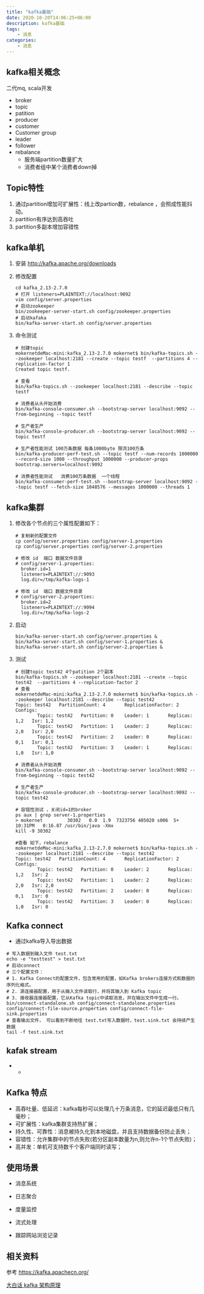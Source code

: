 ```yaml
---
title: "kafka基础"
date: 2020-10-20T14:06:25+06:00
description: kafka基础
tags:
    - 消息
categories:
    - 消息
---
```




## kafka相关概念

二代mq, scala开发

- broker
- topic
- patition
- producer
- customer
- Customer group
- leader 
- follower
- rebalance
  - 服务端partition数量扩大
  - 消费者组中某个消费者down掉



## Topic特性

1. 通过partition增加可扩展性：线上改partion数，rebalance ，会照成性能抖动。
2. partition有序达到高吞吐
3. partition多副本增加容错性



## kafka单机

1. 安装 http://kafka.apache.org/downloads

2. 修改配置

   ```shell
   cd kafka_2.13-2.7.0
   # 打开 listeners=PLAINTEXT://localhost:9092
   vim config/server.properties
   # 启动zookeeper
   bin/zookeeper-server-start.sh config/zookeeper.properties 
   # 启动kafaka
   bin/kafka-server-start.sh config/server.properties
   ```



3. 命令测试

   ```shell
   # 创建topic
   mokernetdeMac-mini:kafka_2.13-2.7.0 mokernet$ bin/kafka-topics.sh --zookeeper localhost:2181 --create --topic testf  --partitions 4 --replication-factor 1
   Created topic testf.
   
   # 查看
   bin/kafka-topics.sh --zookeeper localhost:2181 --describe --topic testf
   
   # 消费者从头开始消费
   bin/kafka-console-consumer.sh --bootstrap-server localhost:9092 --from-beginning --topic testf
   
   # 生产者生产
   bin/kafka-console-producer.sh --bootstrap-server localhost:9092 --topic testf
   
   # 生产者性能测试 100万条数据 每条1000byte 限流100万条
   bin/kafka-producer-perf-test.sh --topic testf --num-records 1000000 --record-size 1000 --throughput 1000000 --producer-props bootstrap.servers=localhost:9092
   
   # 消费者性能测试   消费100万条数据  一个线程
   bin/kafka-consumer-perf-test.sh --bootstrap-server localhost:9092 --topic testf --fetch-size 1048576 --messages 1000000 --threads 1
   ```



## kafka集群

1. 修改各个节点的三个属性配置如下：

   ```shell
   # 复制新的配置文件
   cp config/server.properties config/server-1.properties
   cp config/server.properties config/server-2.properties
   ```

   ```properties
   # 修改 id  端口 数据文件目录
   # config/server-1.properties:
     broker.id=1
     listeners=PLAINTEXT://:9093
     log.dir=/tmp/kafka-logs-1
   ```

   ```properties
   # 修改 id  端口 数据文件目录
   # config/server-2.properties:
     broker.id=2
     listeners=PLAINTEXT://:9094
     log.dir=/tmp/kafka-logs-2
   ```

2. 启动

   ```
   bin/kafka-server-start.sh config/server.properties &
   bin/kafka-server-start.sh config/server-1.properties &
   bin/kafka-server-start.sh config/server-2.properties &
   ```

3. 测试

   ```shell
   # 创建topic test42 4个patition 2个副本
   bin/kafka-topics.sh --zookeeper localhost:2181 --create --topic test42  --partitions 4 --replication-factor 2
   # 查看
   mokernetdeMac-mini:kafka_2.13-2.7.0 mokernet$ bin/kafka-topics.sh --zookeeper localhost:2181 --describe --topic test42
   Topic: test42   PartitionCount: 4       ReplicationFactor: 2    Configs: 
           Topic: test42   Partition: 0    Leader: 1       Replicas: 1,2   Isr: 1,2
           Topic: test42   Partition: 1    Leader: 2       Replicas: 2,0   Isr: 2,0
           Topic: test42   Partition: 2    Leader: 0       Replicas: 0,1   Isr: 0,1
           Topic: test42   Partition: 3    Leader: 1       Replicas: 1,0   Isr: 1,0
           
   # 消费者从头开始消费
   bin/kafka-console-consumer.sh --bootstrap-server localhost:9092 --from-beginning --topic test42
   
   # 生产者生产
   bin/kafka-console-producer.sh --bootstrap-server localhost:9092 --topic test42
   
   # 容错性测试 ，关闭id=1的broker
   ps aux | grep server-1.properties
   > mokernet         30302   0.0  1.9  7323756 405020 s006  S+   10:31PM   0:16.87 /usr/bin/java -Xmx
   kill -9 30302
   
   #查看 如下，rebalance
   mokernetdeMac-mini:kafka_2.13-2.7.0 mokernet$ bin/kafka-topics.sh --zookeeper localhost:2181 --describe --topic test42
   Topic: test42   PartitionCount: 4       ReplicationFactor: 2    Configs: 
           Topic: test42   Partition: 0    Leader: 2       Replicas: 1,2   Isr: 2
           Topic: test42   Partition: 1    Leader: 2       Replicas: 2,0   Isr: 2,0
           Topic: test42   Partition: 2    Leader: 0       Replicas: 0,1   Isr: 0
           Topic: test42   Partition: 3    Leader: 0       Replicas: 1,0   Isr: 0
   ```

   

## Kafka connect

- 通过kafka导入导出数据

```shell
# 写入数据到输入文件 test.txt
echo -e "testtest" > test.txt
# 启动connect
# 三个配置文件： 
# 1. Kafka Connect的配置文件，包含常用的配置，如Kafka brokers连接方式和数据的序列化格式。
# 2. 源连接器配置，用于从输入文件读取行，并将其输入到 Kafka topic
# 3. 接收器连接器配置，它从Kafka topic中读取消息，并在输出文件中生成一行。
bin/connect-standalone.sh config/connect-standalone.properties config/connect-file-source.properties config/connect-file-sink.properties
# 查看输出文件， 可以看到不断地往 test.txt写入数据时，test.sink.txt 会持续产生数据
tail -f test.sink.txt 
```



## kafak stream



- - 

## Kafka 特点

- 高吞吐量、低延迟：kafka每秒可以处理几十万条消息，它的延迟最低只有几毫秒；
- 可扩展性：kafka集群支持热扩展；
- 持久性、可靠性：消息被持久化到本地磁盘，并且支持数据备份防止丢失；
- 容错性：允许集群中的节点失败(若分区副本数量为n,则允许n-1个节点失败)；
- 高并发：单机可支持数千个客户端同时读写；

## 使用场景

- 消息系统

- 日志聚合
- 度量监控
- 流式处理
- 跟踪网站浏览记录



## 相关资料
参考 https://kafka.apachecn.org/

[大白话 kafka 架构原理](https://mp.weixin.qq.com/s?__biz=MzU1NDA0MDQ3MA==&mid=2247483958&idx=1&sn=dffaad318b50f875eea615bc3bdcc80c&chksm=fbe8efcfcc9f66d9ff096fbae1c2a3671f60ca4dc3e7412ebb511252e7193a46dcd4eb11aadc&scene=21#wechat_redirect)